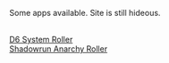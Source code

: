 Some apps available. Site is still hideous.

<br /><a href="./d6-system-roller.html/d6-system-roller.html?ver2">D6 System Roller</a>
<br /><a href="./anarchy-roller.html/anarchy-roller.html?ver2">Shadowrun Anarchy Roller</a>